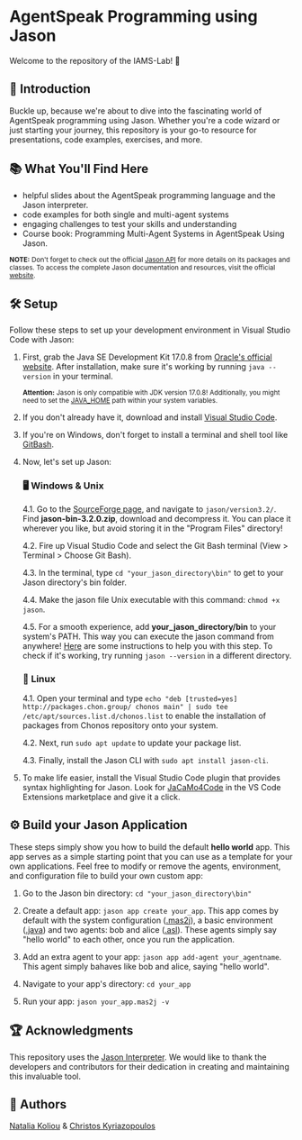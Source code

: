 # AgentSpeak Programming using Jason
Welcome to the repository of the IAMS-Lab! 🤖

## 🔔 Introduction
Buckle up, because we're about to dive into the fascinating world of AgentSpeak programming using Jason. Whether you're a code wizard or just starting your journey, this repository is your go-to resource for presentations, code examples, exercises, and more.

## 📚 What You'll Find Here
- helpful slides about the AgentSpeak programming language and the Jason interpreter. 
- code examples for both single and multi-agent systems
- engaging challenges to test your skills and understanding
- Course book: Programming Multi-Agent Systems in AgentSpeak Using Jason.

<sup> **NOTE:** Don't forget to check out the official <a href="https://jason-lang.github.io/api/">Jason API</a> for more details on its packages and classes. To access the complete Jason documentation and resources, visit the official <a href="https://jason-lang.github.io/">website</a>.</sup>

## 🛠️ Setup
Follow these steps to set up your development environment in Visual Studio Code with Jason:

1. First, grab the Java SE Development Kit 17.0.8 from [Oracle's official website](https://www.oracle.com/java/technologies/javase/jdk17-archive-downloads.html). After installation, make sure it's working by running `java --version` in your terminal.

   <sup> **Attention:** Jason is only compatible with JDK version 17.0.8! Additionally, you might need to set the [JAVA_HOME](https://docs.oracle.com/cd/E19182-01/821-0917/inst_jdk_javahome_t/index.html) path within your system variables.</sup>

3. If you don't already have it, download and install [Visual Studio Code](https://code.visualstudio.com/download).
4. If you're on Windows, don't forget to install a terminal and shell tool like [GitBash](https://gitforwindows.org/).
5. Now, let's set up Jason:
   ### 🖥️ Windows & Unix
   4.1. Go to the [SourceForge page](https://sourceforge.net/projects/jason/files/), and navigate to `jason/version3.2/`. Find **jason-bin-3.2.0.zip**, download and decompress it. You can place it wherever you like, but avoid storing it in the "Program Files" directory!
   
   4.2. Fire up Visual Studio Code and select the Git Bash terminal (View > Terminal > Choose Git Bash).
   
   4.3. In the terminal, type `cd "your_jason_directory\bin"` to get to your Jason directory's bin folder.
   
   4.4. Make the jason file Unix executable with this command: `chmod +x jason`.
   
   4.5. For a smooth experience, add **your_jason_directory/bin** to your system's PATH. This way you can execute the jason command from anywhere! [Here](https://www.computerhope.com/issues/ch000549.htm) are some instructions to help you with this step. To check if it's working, try running `jason --version` in a different directory.

   ### 🐧 Linux
   4.1. Open your terminal and type `echo "deb [trusted=yes] http://packages.chon.group/ chonos main" | sudo tee /etc/apt/sources.list.d/chonos.list` to enable the installation of packages from Chonos repository onto your system.
   
   4.2. Next, run `sudo apt update` to update your package list.
   
   4.3. Finally, install the Jason CLI with `sudo apt install jason-cli`.
   
6. To make life easier, install the Visual Studio Code plugin that provides syntax highlighting for Jason. Look for [JaCaMo4Code](https://marketplace.visualstudio.com/items?itemName=tabajara-krausburg.jacamo4code) in the VS Code Extensions marketplace and give it a click.

## ⚙️ Build your Jason Application
These steps simply show you how to build the default **hello world** app. This app serves as a simple starting point that you can use as a template for your own applications. Feel free to modify or remove the agents, environment, and configuration file to build your own custom app:

1. Go to the Jason bin directory: `cd "your_jason_directory\bin"`

2. Create a default app: `jason app create your_app`. This app comes by default with the system configuration ([.mas2j]()), a basic environment ([.java]()) and two agents: bob and alice ([.asl]()). These agents simply say "hello world" to each other, once you run the application.
   
3. Add an extra agent to your app: `jason app add-agent your_agentname`. This agent simply bahaves like bob and alice, saying "hello world".
   
4. Navigate to your app's directory: `cd your_app`
   
5. Run your app: `jason your_app.mas2j -v`

## 🏆 Acknowledgments
This repository uses the [Jason Interpreter](https://github.com/jason-lang/jason). We would like to thank the developers and contributors for their dedication in creating and maintaining this invaluable tool.

## 🚀 Authors
[Natalia Koliou](https://www.linkedin.com/in/natalia-koliou-b37b01197/) & [Christos Kyriazopoulos](https://www.linkedin.com/in/chris-kyriazopoulos/)
